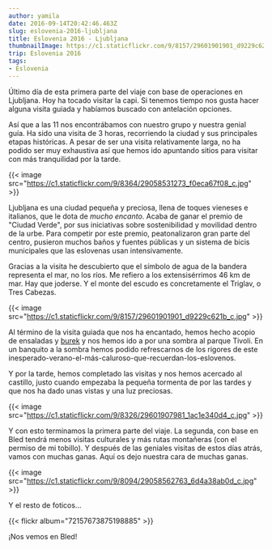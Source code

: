 ```yaml
---
author: yamila
date: 2016-09-14T20:42:46.463Z
slug: eslovenia-2016-ljubljana
title: Eslovenia 2016 - Ljubljana
thumbnailImage: https://c1.staticflickr.com/9/8157/29601901901_d9229c621b_c.jpg
trip: Eslovenia 2016
tags:
- Eslovenia
---
```


Último día de esta primera parte del viaje con base de operaciones en Ljubljana. Hoy ha tocado visitar la capi. Si tenemos tiempo nos gusta hacer alguna visita guiada y habíamos buscado con antelación opciones.

Así que a las 11 nos encontrábamos con nuestro grupo y nuestra genial guía. Ha sido una visita de 3 horas, recorriendo la ciudad y sus principales etapas históricas. A pesar de ser una visita relativamente larga, no ha podido ser muy exhaustiva así que hemos ido apuntando sitios para visitar con más tranquilidad por la tarde.

{{< image src="https://c1.staticflickr.com/9/8364/29058531273_f0eca67f08_c.jpg" >}}

Ljubljana es una ciudad pequeña y preciosa, llena de toques vieneses e italianos, que le dota de <em>mucho encanto</em>. Acaba de ganar el premio de "Ciudad Verde", por sus iniciativas sobre sostenibilidad y movilidad dentro de la urbe. Para competir por este premio, peatonalizaron gran parte del centro, pusieron muchos baños y fuentes públicas y un sistema de bicis municipales que las eslovenas usan intensivamente.

Gracias a la visita he descubierto que el símbolo de agua de la bandera representa el mar, no los ríos. Me refiero a los extensisérrimos 46 km de mar. Hay que joderse. Y el monte del escudo es concretamente el Triglav, o Tres Cabezas.

{{< image src="https://c1.staticflickr.com/9/8157/29601901901_d9229c621b_c.jpg" >}}

Al término de la visita guiada que nos ha encantado, hemos hecho acopio de ensaladas y <a href="https://www.google.si/search?q=burek&client=ms-android-oneplus&prmd=ivmn&source=lnms&tbm=isch&sa=X&ved=0ahUKEwihrI6m2I_PAhWKWRoKHe-iCG8Q_AUIBygB&biw=360&bih=560" target="_new">burek</a> y nos hemos ido a por una sombra al parque Tivoli. En un banquito a la sombra hemos podido refrescarnos de los rigores de este inesperado-verano-el-más-caluroso-que-recuerdan-los-eslovenos.

Y por la tarde, hemos completado las visitas y nos hemos acercado al castillo, justo cuando empezaba la pequeña tormenta de por las tardes y que nos ha dado unas vistas y una luz preciosas.

{{< image src="https://c1.staticflickr.com/9/8326/29601907981_1ac1e340d4_c.jpg" >}}

Y con esto terminamos la primera parte del viaje. La segunda, con base en Bled tendrá menos visitas culturales y más rutas montañeras (con el permiso de mi tobillo). Y después de las geniales visitas de estos días atrás, vamos con muchas ganas. Aquí os dejo nuestra cara de muchas ganas.

{{< image src="https://c1.staticflickr.com/9/8094/29058562763_6d4a38ab0d_c.jpg" >}}

Y el resto de foticos...

{{< flickr album="72157673875198885" >}}

¡Nos vemos en Bled!
